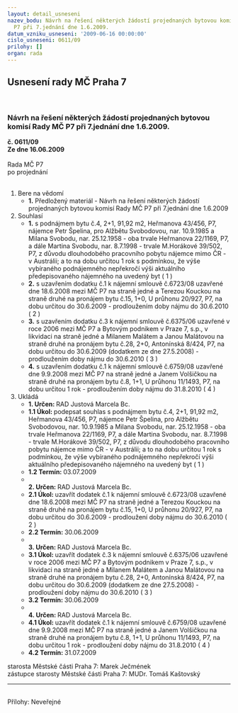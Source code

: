 ```yaml
---
layout: detail_usneseni
nazev_bodu: Návrh na řešení některých žádostí projednaných bytovou komisí Rady MČ
  P7 při 7.jednání dne 1.6.2009.
datum_vzniku_usneseni: '2009-06-16 00:00:00'
cislo_usneseni: 0611/09
prilohy: []
organ: rada
---
```

<div id="ucUsn_pList" class="usn">
	<span><h2>Usnesení rady MČ Praha 7 </h2>
<br></span><div class="standBody">
<span><h3>Návrh na řešení některých žádostí projednaných bytovou komisí Rady MČ P7 při 7.jednání dne 1.6.2009.</h3></span><div class="center">
		<strong>č. 0611/09</strong><br>
	</div>
<div class="center">
		<strong>Ze dne 16.06.2009</strong><br><br>
	</div>Rada MČ P7<br> po projednání<br><br><ol>
<li>Bere na vědomí<ul><li>
<strong>1.</strong> Předložený materiál - Návrh na řešení některých žádostí projednaných bytovou komisí Rady MČ P7 při 7.jednání dne 1.6.2009</li></ul>
</li>
<li>Souhlasí<ul>
<li>
<strong>1.</strong> s podnájmem bytu č.4, 2+1, 91,92 m2, Heřmanova 43/456, P7, nájemce Petr Špelina, pro Alžbětu Svobodovou, nar. 10.9.1985 a Milana Svobodu, nar. 25.12.1958 - oba trvale Heřmanova 22/1169, P7, a dále Martina Svobodu, nar. 8.7.1998 - trvale M.Horákové 39/502, P7, z důvodu dlouhodobého pracovního pobytu nájemce mimo ČR - v Austrálii; a to na dobu určitou 1 rok s podmínkou, že výše vybíraného podnájemného nepřekročí výši aktuálního předepisovaného nájemného na uvedený byt  ( 1 )</li>
<li>
<strong>2.</strong> s uzavřením dodatku č.1 k nájemní smlouvě č.6723/08 uzavřené dne 18.6.2008 mezi MČ P7 na straně jedné a Terezou Kouckou na straně druhé na pronájem bytu č.15, 1+0, U průhonu 20/927, P7, na dobu určitou do 30.6.2009 - prodloužením doby nájmu do 30.6.2010  ( 2 )</li>
<li>
<strong>3.</strong> s uzavřením dodatku č.3 k nájemní smlouvě č.6375/06 uzavřené v roce 2006 mezi MČ P7 a Bytovým podnikem v Praze 7, s.p., v likvidaci na straně jedné a Milanem Malátem a Janou Malátovou  na straně druhé na pronájem bytu č.28, 2+0, Antonínská 8/424, P7, na dobu určitou do 30.6.2009 (dodatkem ze dne 27.5.2008) - prodloužením doby nájmu do 30.6.2010  ( 3 )</li>
<li>
<strong>4.</strong> s uzavřením dodatku č.1 k nájemní smlouvě č.6759/08 uzavřené dne 9.9.2008 mezi MČ P7 na straně jedné a Janem Volšičkou na straně druhé na pronájem bytu č.8, 1+1, U průhonu 11/1493, P7, na dobu určitou 1 rok - prodloužením doby nájmu do 31.8.2010  ( 4 )  </li>
</ul>
</li>
<li>Ukládá<ul>
<li>
<strong>1. Určen: </strong>RAD Justová Marcela Bc.</li>
<li>
<strong>1.1 Úkol: </strong>podepsat souhlas s podnájmem bytu č.4, 2+1, 91,92 m2, Heřmanova 43/456, P7, nájemce Petr Špelina, pro Alžbětu Svobodovou, nar. 10.9.1985 a Milana Svobodu, nar. 25.12.1958 - oba trvale Heřmanova 22/1169, P7, a dále Martina Svobodu, nar. 8.7.1998 - trvale M.Horákové 39/502, P7, z důvodu dlouhodobého pracovního pobytu nájemce mimo ČR - v Austrálii; a to na dobu určitou 1 rok s podmínkou, že výše vybíraného podnájemného nepřekročí výši aktuálního předepisovaného nájemného na uvedený byt ( 1 )</li>
<li>
<strong>1.2 Termín: </strong>03.07.2009</li>
<li>
<strong><br>2. Určen: </strong>RAD Justová Marcela Bc.</li>
<li>
<strong>2.1 Úkol: </strong>uzavřít dodatek č.1 k nájemní smlouvě č.6723/08 uzavřené dne 18.6.2008 mezi MČ P7 na straně jedné a Terezou Kouckou na straně druhé na pronájem bytu č.15, 1+0, U průhonu 20/927, P7, na dobu určitou do 30.6.2009 - prodloužení doby nájmu do 30.6.2010  ( 2 )</li>
<li>
<strong>2.2 Termín: </strong>30.06.2009</li>
<li>
<strong><br>3. Určen: </strong>RAD Justová Marcela Bc.</li>
<li>
<strong>3.1 Úkol: </strong>uzavřít dodatek č.3 k nájemní smlouvě č.6375/06 uzavřené v roce 2006 mezi MČ P7 a Bytovým podnikem v Praze 7, s.p., v likvidaci na straně jedné a Milanem Malátem a Janou Malátovou  na straně druhé na pronájem bytu č.28, 2+0, Antonínská 8/424, P7, na dobu určitou do 30.6.2009 (dodatkem ze dne 27.5.2008) - prodloužení doby nájmu do 30.6.2010  ( 3 )</li>
<li>
<strong>3.2 Termín: </strong>30.06.2009</li>
<li>
<strong><br>4. Určen: </strong>RAD Justová Marcela Bc.</li>
<li>
<strong>4.1 Úkol: </strong>uzavřít dodatek č.1 k nájemní smlouvě č.6759/08 uzavřené dne 9.9.2008 mezi MČ P7 na straně jedné a Janem Volšičkou na straně druhé na pronájem bytu č.8, 1+1, U průhonu 11/1493, P7, na dobu určitou 1 rok - prodloužení doby nájmu do 31.8.2010  ( 4 )</li>
<li>
<strong>4.2 Termín: </strong>31.07.2009</li>
</ul>
</li>
</ol>starosta Městské části Praha 7: Marek Ječmének<br>zástupce starosty Městské části Praha 7: MUDr. Tomáš Kaštovský <hr>
<br>Přílohy: Neveřejné</div>
</div>